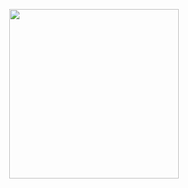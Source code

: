 <!-- # Hey!, I'm Mohit Ratanpara. <img src="https://raw.githubusercontent.com/MartinHeinz/MartinHeinz/master/wave.gif" width="40"><img src="https://emojis.slackmojis.com/emojis/images/1531849430/4246/blob-sunglasses.gif?1531849430" width="40"/>

<p align="left"> <img src="https://komarev.com/ghpvc/?username=mratanpara&label=Profile%20views&color=0e75b6&style=flat" alt="mratanpara" /> </p>


- 🌱 I’m currently learning [Flutter](https://flutter.dev/),Android.
- ⚡ Fun fact - **i love** to drink **chai** anytime.


### 📫 Reach Me 

<p align="left">
  <a href="https://twitter.com/RatanparaMohit/" target="_blank">
    <img src="https://img.shields.io/badge/twitter-%231DA1F2.svg?&style=for-the-badge&logo=twitter&logoColor=white&color=071A2C" alt="Twitter"/>
  </a>
  <a href="https://www.linkedin.com/in/mohitratanpara/" target="_blank">
    <img src="https://img.shields.io/badge/linkedin-%230077B5.svg?&style=for-the-badge&logo=linkedin&logoColor=white&color=071A2C" alt="LinkedIn"/>
  </a>
  <a href="https://www.instagram.com/mohit._.patel121/" target="_blank">
    <img src="https://img.shields.io/badge/instagram-%23E4405F.svg?&style=for-the-badge&logo=instagram&logoColor=white&color=071A2C" alt="Instagram"/>
  </a>
  <a href="https://api.whatsapp.com/send?phone=918980230414&text=&source=&data=]" target="_blank">
    <img src="https://raster.shields.io/badge/whatsapp-%23E4405F.svg?&style=for-the-badge&logo=whatsapp&logoColor=white&color=071A2C" alt="whatsapp"/>
  </a>
  <a href="https://www.facebook.com/mohit.ratanpara.7" target="_blank">
    <img src="https://img.shields.io/badge/facebook-%231877F2.svg?&style=for-the-badge&logo=facebook&logoColor=white&color=071A2C" alt="Facebook"/>
  </a>
    <a href="https://t.me/mohitratanpara/" target="_blank">
    <img src="https://img.shields.io/badge/telegram-%231DA1F2.svg?&style=for-the-badge&logo=telegram&logoColor=white&color=071A2C" alt="telegram"/>
  </a>
  <a href="https://www.snapchat.com/add/mratanpara6/" target="_blank">
    <img src="https://img.shields.io/badge/snapchat-%231877F2.svg?&style=for-the-badge&logo=snapchat&logoColor=white&color=071A2C" alt="snapchat"/>
  </a>
</p>

### ⚡ Technologies & Tools

<code><img height="30" src="https://raw.githubusercontent.com/github/explore/80688e429a7d4ef2fca1e82350fe8e3517d3494d/topics/android/android.png"></code>
<code><img height="30" src="https://raw.githubusercontent.com/github/explore/80688e429a7d4ef2fca1e82350fe8e3517d3494d/topics/python/python.png"></code>
<code><img height="30" src="https://raw.githubusercontent.com/github/explore/80688e429a7d4ef2fca1e82350fe8e3517d3494d/topics/flutter/flutter.png"></code>
<code><img height="30" src="https://raw.githubusercontent.com/github/explore/80688e429a7d4ef2fca1e82350fe8e3517d3494d/topics/html/html.png"></code>
<code><img height="30" src="https://raw.githubusercontent.com/github/explore/80688e429a7d4ef2fca1e82350fe8e3517d3494d/topics/css/css.png"></code>
<code><img height="30" src="https://raw.githubusercontent.com/github/explore/80688e429a7d4ef2fca1e82350fe8e3517d3494d/topics/javascript/javascript.png"></code>
<code><img height="30" src="https://raw.githubusercontent.com/github/explore/80688e429a7d4ef2fca1e82350fe8e3517d3494d/topics/nodejs/nodejs.png"></code>
<code><img height="30" src="https://raw.githubusercontent.com/github/explore/80688e429a7d4ef2fca1e82350fe8e3517d3494d/topics/sql/sql.png"></code>
<code><img height="30" src="https://raw.githubusercontent.com/github/explore/80688e429a7d4ef2fca1e82350fe8e3517d3494d/topics/mongodb/mongodb.png"></code>
<code><img height="30" src="https://raw.githubusercontent.com/github/explore/80688e429a7d4ef2fca1e82350fe8e3517d3494d/topics/git/git.png"></code>
<code><img height="30" src="https://raw.githubusercontent.com/github/explore/78df643247d429f6cc873026c0622819ad797942/topics/github/github.png"></code>
<code><img height="30" src="https://raw.githubusercontent.com/github/explore/80688e429a7d4ef2fca1e82350fe8e3517d3494d/topics/mysql/mysql.png"></code>
<code><img height="30" src="https://raw.githubusercontent.com/github/explore/80688e429a7d4ef2fca1e82350fe8e3517d3494d/topics/visual-studio-code/visual-studio-code.png"></code>
<code><img height="30" src="https://raw.githubusercontent.com/github/explore/80688e429a7d4ef2fca1e82350fe8e3517d3494d/topics/sublime-text/sublime-text.png"></code>
<br>
<p align="top">
  <img src="https://github-readme-stats.vercel.app/api?username=mratanpara&&show_icons=true&title_color=ffffff&icon_color=03A9F4&text_color=daf7dc&bg_color=151515"/><br>
  <img src="https://github-readme-stats.vercel.app/api/top-langs/?username=mratanpara&layout=compact&theme=tokyonight"/>
</p> -->

<!-- <p  align="center"><img src="https://github.com/mratanpara/mratanpara/blob/main/code.gif" width="100%"></p> -->

<p align="center">
  <img src="https://little.kylerconway.com/images/golang-what.gif" width="300">
</p><br>

<!-- [![GitHub Streak Stats](https://github-readme-streak-stats.herokuapp.com/?user=mratanpara&theme=dark)](https://github.com/mratanpara/github-readme-streak-stats)
  
<img src="https://raw.githubusercontent.com/ItsAnunesS/ItsAnunesS/master/src/img/parrots/flags/indiaparrot.gif" width="30" height="40"/> -->
